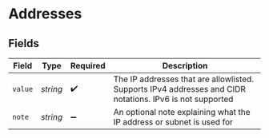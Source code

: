 # Addresses


## Fields

| Field                                                                                                    | Type                                                                                                     | Required                                                                                                 | Description                                                                                              |
| -------------------------------------------------------------------------------------------------------- | -------------------------------------------------------------------------------------------------------- | -------------------------------------------------------------------------------------------------------- | -------------------------------------------------------------------------------------------------------- |
| `value`                                                                                                  | *string*                                                                                                 | :heavy_check_mark:                                                                                       | The IP addresses that are allowlisted. Supports IPv4 addresses and CIDR notations. IPv6 is not supported |
| `note`                                                                                                   | *string*                                                                                                 | :heavy_minus_sign:                                                                                       | An optional note explaining what the IP address or subnet is used for                                    |